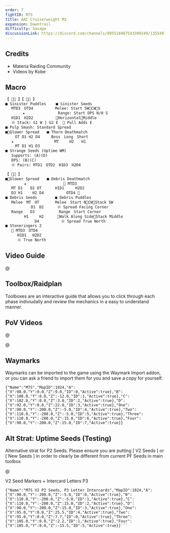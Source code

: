 ```yaml
---
order: 7
fightID: M7S
title: AAC Cruiserweight M3
expansion: Dawntrail
difficulty: Savage
discussionLink: https://discord.com/channels/895516967543390249/1355407948838600865
---
```


## Credits
- Materia Raiding Community
- Videos by Kobe

## Macro

```markdown
【  】【  】
■ Sinister Puddles　　 ■ Sinister Seeds
　 MTD3　OTD4　　　　   Melee: Start SWCWS
　　　　 ★　　　　　　　   Range: Start DPS N/H S
　 H1D1　H2D2　　　　　　HorizontalMiddle
　 ※ Stack: G1 W | G2 E   Pull Adds E
■ Pulp Smash: Standard Spread
■Glower Spread　　■ Thorn Deathmatch 
　　 OT D1 H2 D4　　　Boss　Long　Short
　 ★　　　　　　　　　   MT　   H2　　H1
　　 MT D1 H1 D3
■ Strange Seeds (Uptime WM)
　 Supports: (A)(D)
　 DPS: (B)(C)
　 ※ Pairs: MTD1　OTD2　H1D3　H2D4
```

```markdown
【  】
■Glower Spread　　■ Debris Deathmatch
　　　　　★　　　　　　　　    MTD3
　 MT D1　　D2 OT　　　 H1D1　　　H2D2
　 D3 H1　　 H2 D4　　　　　　OTD4 
■ Debris Seeds　　　   ■ Debris Puddles
　 Melee　MT　OT　　　  Melee　Start NCWStack SW
　　　　　   D1　D2　　　 ※ Spread Facing Corner
　 Range　　D3　 　  　 　Range　Start Corner
　　　　　H1　   H2 　　　Walk Along SideStack Middle
　　　　　　   D4　　　　   ※ Spread True North
■ Stoneringers 2
　  MTD3　OTD4
　　  H1D1　 H2D2
　　  ※ True North
```

## Video Guide

@[](https://youtu.be/JlpEnXAF8Ug)

## Toolbox/Raidplan
Toolboxes are an interactive guide that allows you to click through each phase indiviudally and review the mechanics in a easy to understand manner.

<Action title='P1' color='red' href='https://raidplan.io/plan/a0GWxSrH01rbXxmS' />
<Action title='P2' color='red' href='https://raidplan.io/plan/QeESzBHNANmJAkDv' />
<Action title='P3 (TF)' color='red' href='https://raidplan.io/plan/XJ7zmjNpEWKtuqdJ' />

## PoV Videos
@[](https://youtu.be/Wa2-cyweLM8)

@[](https://youtu.be/Q3qOOpELJGU)

## Waymarks
Waymarks can be imported to the game using the Waymark Import addon, or you can ask a friend to import them for you and save a copy for yourself.

```
{"Name":"M7S","MapID":1024,"A":{"X":98.0,"Y":0.0,"Z":9.0,"ID":0,"Active":true},"B":{"X":108.0,"Y":0.0,"Z":-12.0,"ID":1,"Active":true},"C":{"X":102.0,"Y":0.0,"Z":3.0,"ID":2,"Active":true},"D":{"X":92.0,"Y":0.0,"Z":22.0,"ID":3,"Active":true},"One":{"X":90.0,"Y":-200.0,"Z":-5.0,"ID":4,"Active":true},"Two":{"X":110.0,"Y":-200.0,"Z":-5.0,"ID":5,"Active":true},"Three":{"X":110.0,"Y":-200.0,"Z":15.0,"ID":6,"Active":true},"Four":{"X":90.0,"Y":-200.0,"Z":15.0,"ID":7,"Active":true}}
```

## Alt Strat: Uptime Seeds (Testing)

Alternative strat for P2 Seeds. Please ensure you are putting [ V2 Seeds ] or [ New Seeds ] in order to clearly be different from current PF Seeds in main toolbox

<Action title='Uptime Seeds Toolbox' color='red' href='https://raidplan.io/plan/n6td0X1iO2t3Gw-j' />

@[](https://youtu.be/Q3qOOpELJGU)

<Action title='Vod #1' color='red' href='https://discordapp.com/channels/895516967543390249/1355407948838600865/1359537524690780261' />
<Action title='Vod #2' color='red' href='https://fixupx.com/mitsurugi137/status/1909244295422578702?s=46' />

V2 Seed Markers + Intercard Letters P3
```
{"Name":"M7S V2 P2 Seeds, P3 Letter Intercards","MapID":1024,"A":{"X":90.0,"Y":-200.0,"Z":-5.0,"ID":0,"Active":true},"B":{"X":110.0,"Y":-200.0,"Z":-5.0,"ID":1,"Active":true},"C":{"X":110.0,"Y":-200.0,"Z":15.0,"ID":2,"Active":true},"D":{"X":90.0,"Y":-200.0,"Z":15.0,"ID":3,"Active":true},"One":{"X":95.0,"Y":0.0,"Z":25.5,"ID":4,"Active":true},"Two":{"X":95.0,"Y":0.0,"Z":7.7,"ID":0,"Active":true},"Three":{"X":105.0,"Y":0.0,"Z":2.2,"ID":1,"Active":true},"Four":{"X":105.0,"Y":0.0,"Z":-15.5,"ID":5,"Active":true}}```
